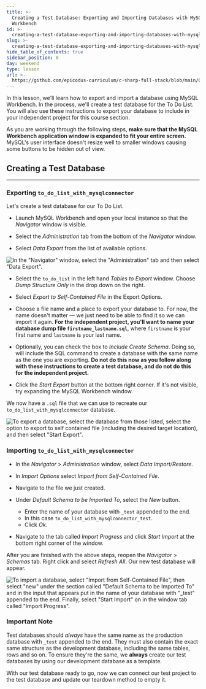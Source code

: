 ```yaml
---
title: >-
  Creating a Test Database: Exporting and Importing Databases with MySQL
  Workbench
id: >-
  creating-a-test-database-exporting-and-importing-databases-with-mysql-workbench
slug: >-
  creating-a-test-database-exporting-and-importing-databases-with-mysql-workbench
hide_table_of_contents: true
sidebar_position: 8
day: weekend
type: lesson
url: >-
  https://github.com/epicodus-curriculum/c-sharp-full-stack/blob/main/0ha_exporting_and_importing_databases.md
---
```


In this lesson, we'll learn how to export and import a database using MySQL Workbench. In the process, we'll create a test database for the To Do List. You will also use these instructions to export your database to include in your independent project for this course section.

As you are working through the following steps, **make sure that the MySQL Workbench application window is expanded to fit your entire screen.** MySQL's user interface doesn't resize well to smaller windows causing some buttons to be hidden out of view.

## Creating a Test Database
---

### Exporting `to_do_list_with_mysqlconnector`

Let's create a test database for our To Do List.

* Launch MySQL Workbench and open your local instance so that the _Navigator_ window is visible.

* Select the _Administration_ tab from the bottom of the _Navigator_ window.

* Select _Data Export_ from the list of available options.

![In the "Navigator" window, select the "Administration" tab and then select "Data Export".](https://learnhowtoprogram.s3.us-west-2.amazonaws.com/mysql-workbench-how-to/mysql_data_export.gif)

* Select the `to_do_list` in the left hand _Tables to Export_ window. Choose _Dump Structure Only_ in the drop down on the right.

* Select _Export to Self-Contained File_ in the Export Options.

* Choose a file name and a place to export your database to. For now, the name doesn't matter — we just need to be able to find it so we can import it again. **For the independent project, you'll want to name your database dump file `firstname_lastname.sql`**, where `firstname` is your first name and `lastname` is your last name. 

* Optionally, you can check the box to _Include Create Schema_. Doing so, will include the SQL command to create a database with the same name as the one you are exporting. **Do not do this now as you follow along with these instructions to create a test database, and do not do this for the independent project.** 

* Click the _Start Export_ button at the bottom right corner. If it's not visible, try expanding the MySQL Workbench window.

We now have a `.sql` file that we can use to recreate our `to_do_list_with_mysqlconnector` database.

![To export a database, select the database from those listed, select the option to export to self contained file (including the desired target location), and then select "Start Export".](https://learnhowtoprogram.s3.us-west-2.amazonaws.com/mysql-workbench-how-to/mysql_data_export_process.gif)

### Importing `to_do_list_with_mysqlconnector`

* In the _Navigator_ > _Administration_ window, select _Data Import/Restore_.

* In _Import Options_ select _Import from Self-Contained File_.

* Navigate to the file we just created.

* Under _Default Schema to be Imported To_, select the _New_ button.
    * Enter the name of your database with `_test` appended to the end.
    * In this case `to_do_list_with_mysqlconnector_test`.
    * Click _Ok_.

* Navigate to the tab called _Import Progress_ and click _Start Import_ at the bottom right corner of the window.

After you are finished with the above steps, reopen the _Navigator_ > _Schemas_ tab. Right click and select _Refresh All_. Our new test database will appear.

![To import a database, select "Import from Self-Contained File", then select "new" under the section called "Default Schema to be Imported To" and in the input that appears put in the name of your database with "_test" appended to the end. Finally, select "Start Import" on in the window tab called "Import Progress".](https://learnhowtoprogram.s3.us-west-2.amazonaws.com/mysql-workbench-how-to/mysql_data_import_process.gif)

### Important Note

Test databases should _always_ have the same name as the production database with `_test` appended to the end. They must also contain the exact same structure as the development database, including the same tables, rows and so on. To ensure they're the same, we **always** create our test databases by using our development database as a template.

With our test database ready to go, now we can connect our test project to the test database and update our teardown method to empty it. 